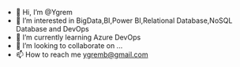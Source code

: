 - 👋 Hi, I’m @Ygrem
- 👀 I’m interested in BigData,BI,Power BI,Relational Database,NoSQL Database and DevOps
- 🌱 I’m currently learning  Azure DevOps
- 💞️ I’m looking to collaborate on ...
- 📫 How to reach me ygremb@gmail.com

<!---
Ygrem/Ygrem is a ✨ special ✨ repository because its `README.md` (this file) appears on your GitHub profile.
You can click the Preview link to take a look at your changes.
--->

